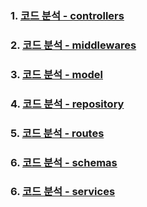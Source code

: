 ### 1. [코드 분석 - controllers](https://github.com/ckdqja135/Typescript-restful-starter/blob/master/Controller_Analysis.md)
### 2. [코드 분석 - middlewares](https://github.com/ckdqja135/Typescript-restful-starter/blob/master/Middlewares_Analysis.md)
### 3. [코드 분석 - model](https://github.com/ckdqja135/Typescript-restful-starter/blob/master/Model_Analysis.md)
### 4. [코드 분석 - repository](https://github.com/ckdqja135/Typescript-restful-starter/blob/master/Repository_Analysis.md)
### 5. [코드 분석 - routes](https://github.com/ckdqja135/Typescript-restful-starter/blob/master/Routes_Analysis.md)
### 6. [코드 분석 - schemas](https://github.com/ckdqja135/Typescript-restful-starter/blob/master/Schemas_Analysis.md)
### 6. [코드 분석 - services](https://github.com/ckdqja135/Typescript-restful-starter/blob/master/Service_Analysis.md)
